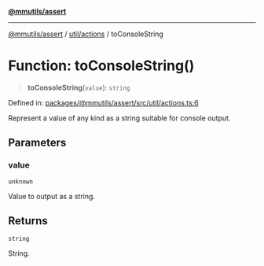 [**@mmutils/assert**](../../../README.md)

***

[@mmutils/assert](../../../modules.md) / [util/actions](../README.md) / toConsoleString

# Function: toConsoleString()

> **toConsoleString**(`value`): `string`

Defined in: [packages/@mmutils/assert/src/util/actions.ts:6](https://github.com/mastermind-0xff/-mm-monorepo/blob/ca3710bd8bb8c2ee105ac4cbba3822a7d96ba98d/packages/@mmutils/assert/src/util/actions.ts#L6)

Represent a value of any kind as a string suitable for console output.

## Parameters

### value

`unknown`

Value to output as a string.

## Returns

`string`

String.

